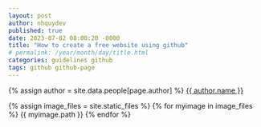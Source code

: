 ```yaml
---
layout: post
author: nhquydev
published: true
date: 2023-07-02 08:00:20 -0000
title: "How to create a free website using github"
# permalink: /year/month/day/title.html
categories: guidelines github
tags: github github-page
---
```


{% assign author = site.data.people[page.author] %}
<a rel="author"
  href="https://twitter.com/{{ author.twitter }}"
  title="{{ author.name }}">
{{ author.name }}
</a>

{% assign image_files = site.static_files %}
{% for myimage in image_files %}
{{ myimage.path }}
{% endfor %}

